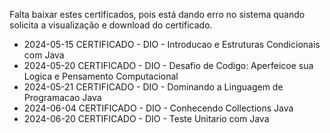 Falta baixar estes certificados, pois está dando erro no sistema quando solicita a visualização e download do certificado.

- 2024-05-15 CERTIFICADO - DIO - Introducao e Estruturas Condicionais com Java
- 2024-05-20 CERTIFICADO - DIO - Desafio de Codigo: Aperfeicoe sua Logica e Pensamento Computacional
- 2024-05-21 CERTIFICADO - DIO - Dominando a Linguagem de Programacao Java
- 2024-06-04 CERTIFICADO - DIO - Conhecendo Collections Java
- 2024-06-20 CERTIFICADO - DIO - Teste Unitario com Java
